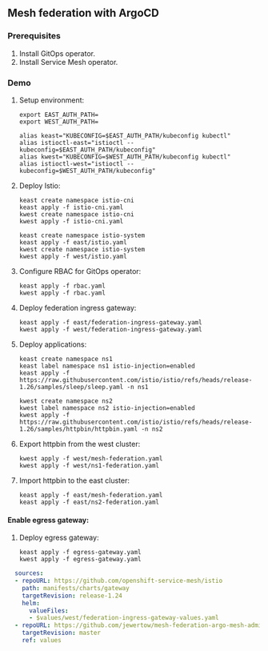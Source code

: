 ## Mesh federation with ArgoCD

### Prerequisites

1. Install GitOps operator.
2. Install Service Mesh operator.

### Demo

1. Setup environment:

    ```shell
    export EAST_AUTH_PATH=
    export WEST_AUTH_PATH=
    ```
    ```shell
    alias keast="KUBECONFIG=$EAST_AUTH_PATH/kubeconfig kubectl"
    alias istioctl-east="istioctl --kubeconfig=$EAST_AUTH_PATH/kubeconfig"
    alias kwest="KUBECONFIG=$WEST_AUTH_PATH/kubeconfig kubectl"
    alias istioctl-west="istioctl --kubeconfig=$WEST_AUTH_PATH/kubeconfig"
    ```

1. Deploy Istio:

    ```shell
    keast create namespace istio-cni
    keast apply -f istio-cni.yaml
    kwest create namespace istio-cni
    kwest apply -f istio-cni.yaml
    ```
    ```shell
    keast create namespace istio-system
    keast apply -f east/istio.yaml
    kwest create namespace istio-system
    kwest apply -f west/istio.yaml
    ```

1. Configure RBAC for GitOps operator:

    ```shell
    keast apply -f rbac.yaml
    kwest apply -f rbac.yaml
    ```

1. Deploy federation ingress gateway:

    ```shell
    keast apply -f east/federation-ingress-gateway.yaml
    kwest apply -f west/federation-ingress-gateway.yaml
    ```

1. Deploy applications:

    ```shell
    keast create namespace ns1
    keast label namespace ns1 istio-injection=enabled
    keast apply -f https://raw.githubusercontent.com/istio/istio/refs/heads/release-1.26/samples/sleep/sleep.yaml -n ns1
    ```
    ```shell
    kwest create namespace ns2
    kwest label namespace ns2 istio-injection=enabled
    kwest apply -f https://raw.githubusercontent.com/istio/istio/refs/heads/release-1.26/samples/httpbin/httpbin.yaml -n ns2
    ```

1. Export httpbin from the west cluster:

    ```shell
    kwest apply -f west/mesh-federation.yaml
    kwest apply -f west/ns1-federation.yaml
    ```

1. Import httpbin to the east cluster:

    ```shell
    keast apply -f east/mesh-federation.yaml
    keast apply -f east/ns2-federation.yaml
    ```

#### Enable egress gateway:

1. Deploy egress gateway:

    ```shell
    keast apply -f egress-gateway.yaml
    kwest apply -f egress-gateway.yaml
    ```

```yaml
  sources:
  - repoURL: https://github.com/openshift-service-mesh/istio
    path: manifests/charts/gateway
    targetRevision: release-1.24
    helm:
      valueFiles:
      - $values/west/federation-ingress-gateway-values.yaml
  - repoURL: https://github.com/jewertow/mesh-federation-argo-mesh-admin
    targetRevision: master
    ref: values
```